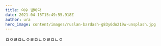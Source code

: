 ```yaml
---
title: 여수 밤바다
date: 2021-04-15T15:49:55.918Z
author: ura
hero_image: content/images/ruslan-bardash-g83y6do219w-unsplash.jpg
---
```

ㅁㅇㄹㅁㄴㅇㄹㅁㄴㅇㄹㅁㄴㅇ